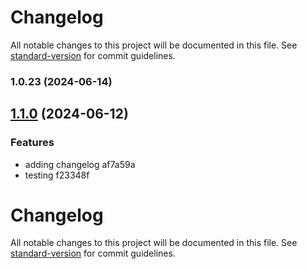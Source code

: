 # Changelog

All notable changes to this project will be documented in this file. See [standard-version](https://github.com/conventional-changelog/standard-version) for commit guidelines.

### 1.0.23 (2024-06-14)

## [1.1.0](https://github.com/mokkapps/changelog-generator-demo/compare/v1.0.2...v1.1.0) (2024-06-12)

### Features

- adding changelog af7a59a
- testing f23348f

# Changelog

All notable changes to this project will be documented in this file. See [standard-version](https://github.com/conventional-changelog/standard-version) for commit guidelines.
